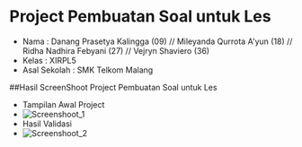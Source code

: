 # Project Pembuatan Soal untuk Les

- Nama              : Danang Prasetya Kalingga  (09) //
                      Mileyanda Qurrota A'yun   (18) //
                      Ridha Nadhira Febyani     (27) //
                      Vejryn Shaviero           (36)
- Kelas             : XIRPL5
- Asal Sekolah      : SMK Telkom Malang

##Hasil ScreenShoot Project Pembuatan Soal untuk Les
- Tampilan Awal Project
- ![Screenshoot_1](https://s13.postimg.org/poabintaf/Screenshot_2016_11_21_07_46_52.jpg)
- Hasil Validasi
- ![Screenshoot_2](https://s12.postimg.org/hkgpbe0jx/Screenshot_2016_11_21_07_47_11.jpg)
